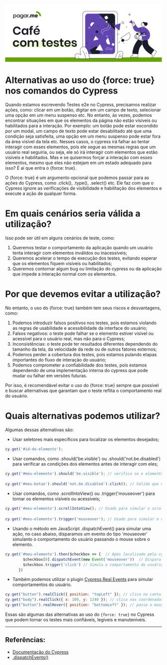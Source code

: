 <p align="center">
  <a href="https://github.com/pagarme/cafe-com-testes">
    <img src="../.github/cafecomtestes.png" alt="Café com Testes">
  </a>
</p>

# Alternativas ao uso do {force: true} nos comandos do Cypress

Quando estamos escrevendo Testes e2e no Cypress, precisamos realizar ações, como: clicar em um botão, digitar em um campo de texto, selecionar uma opção em um menu suspenso etc. No entanto, às vezes, podemos encontrar situações em que os elementos da página não estão visíveis ou habilitados para a interação. Por exemplo: um botão pode estar escondido por um modal, um campo de texto pode estar desabilitado até que uma condição seja satisfeita, uma opção em um menu suspenso pode estar fora da área visível da tela etc. Nesses casos, o cypress irá falhar ao tentar interagir com esses elementos, pois ele segue as mesmas regras que um usuário real seguiria, ou seja, ele só irá interagir com elementos que estão visíveis e habilitados. Mas e se quisermos forçar a interação com esses elementos, mesmo que eles não estejam em um estado adequado para isso? É aí que entra o {force: true}.

O {force: true} é um argumento opcional que podemos passar para as ações do Cypress, como .click(), .type(), .select() etc. Ele faz com que o Cypress ignore as verificações de visibilidade e habilitação dos elementos e execute a ação de qualquer forma.

# Em quais cenários seria válida a utilização?

Isso pode ser útil em alguns cenários de teste, como:

1. Queremos testar o comportamento da aplicação quando um usuário tenta interagir com elementos inválidos ou inacessíveis;
2. Queremos acelerar o tempo de execução dos testes, evitando esperar que os elementos fiquem visíveis ou habilitados;
3. Queremos contornar algum bug ou limitação do cypress ou da aplicação que impede a interação normal com os elementos.

# Por que devemos evitar a utilização?

No entanto, o uso do {force: true} também tem seus riscos e desvantagens, como:

1. Podemos introduzir falsos positivos nos testes, pois estamos violando as regras de usabilidade e acessibilidade da interface do usuário;
2. Falsos negativos: o teste pode falhar se o elemento estiver visível ou acessível para o usuário real, mas não para o Cypress;
3. Inconsistências: o teste pode ter resultados diferentes dependendo do tamanho da tela, da velocidade da rede ou de outros fatores externos;
4. Podemos perder a cobertura dos testes, pois estamos pulando etapas importantes do fluxo de interação do usuário;
5. Podemos comprometer a confiabilidade dos testes, pois estamos dependendo de uma implementação interna do cypress que pode mudar ou falhar em versões futuras.

Por isso, é recomendável evitar o uso do {force: true} sempre que possível e buscar alternativas que garantam que o teste reflita o comportamento real do usuário.

# Quais alternativas podemos utilizar?

Algumas dessas alternativas são:

- Usar seletores mais específicos para localizar os elementos desejados;

```javascript
cy.get('#id-do-elemento'); 
```

- Usar comandos, como .should('be.visible') ou .should('not.be.disabled') para verificar as condições dos elementos antes de interagir com eles;

```javascript
cy.get('#meu-elemento').should('be.visible'); // verifica se o elemento indicado está visível

cy.get('#meu-botao').should('not.be.disabled').click(); // Valida que o elemento indicado está visível e simula o click do mouse
```

- Usar comandos, como .scrollIntoView() ou .trigger('mouseover') para tornar os elementos visíveis ou acessíveis;

```javascript
cy.get('#meu-elemento').scrollIntoView(); // Usado para simular o scroll em cima do elemento selecionado

cy.get('#meu-elemento').trigger('mouseover'); // Usado para simular o comportamento do mouse em cima do elemento selecionado
```

- Usando o método em JavaScript .dispatchEvent() para simular uma ação, no caso abaixo, disparamos um evento do tipo 'mouseover' simulanto o comportamento do usuário passando o mouse sobre o elemento.

```javascript
cy.get('#meu-elemento').then($checkbox => {  // Após localizado pelo cy.get() o elemento é passado para a função como parâmetro
        $checkbox[0].dispatchEvent(new Event('mouseover'))  // Dispara um evento no primeiro elemento do conjunto de elementos encontrados
        $checkbox.trigger('click') // Simula o comportamento do usuário clicando no elemento selecionado
      })
```

- Também podemos utilizar o plugin [Cypress Real Events](https://github.com/dmtrKovalenko/cypress-real-events#cyrealhover) para simular comportamentos do usuário.

```javascript
cy.get("button").realClick({ position: "topLeft" }); // clica no canto superior esquerdo do botão
cy.get("body").realClick({ x: 100, y: 1240 }); // clica nas coordenadas x e y relativas a toda a janela
cy.get("button").realHover({ position: "bottomLeft" }); // passa o mouse sobre o canto inferior esquerdo do botão
```

Essas são algumas das alternativas ao uso do `{force: true}` no Cypress que podem tornar os testes mais confiáveis, legíveis e manuteníveis.


---
## Referências:
- [Documentação do Cypress](https://docs.cypress.io/api/commands/document)
- [.dispatchEvents()](https://javascript.info/dispatch-events)
